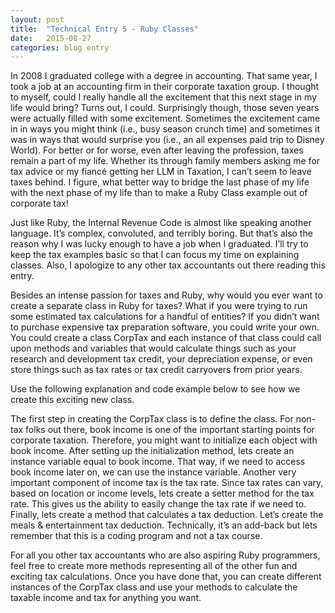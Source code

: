 ```yaml
---
layout: post
title:  "Technical Entry 5 - Ruby Classes"
date:   2015-08-27
categories: blog entry
---
```

In 2008 I graduated college with a degree in accounting. That same year, I took a job at an accounting firm in their corporate taxation group.  I thought to myself, could I really handle all the excitement that this next stage in my life would bring? Turns out, I could. Surprisingly though, those seven years were actually filled with some excitement. Sometimes the excitement came in in ways you might think (i.e., busy season crunch time) and sometimes it was in ways that would surprise you (i.e., an all expenses paid trip to Disney World).  For better or for worse, even after leaving the profession, taxes remain a part of my life. Whether its through family members asking me for tax advice or my fiancé getting her LLM in Taxation, I can’t seem to leave taxes behind.  I figure, what better way to bridge the last phase of my life with the next phase of my life than to make a Ruby Class example out of corporate tax!

Just like Ruby, the Internal Revenue Code is almost like speaking another language. It’s complex, convoluted, and terribly boring. But that’s also the reason why I was lucky enough to have a job when I graduated. I’ll try to keep the tax examples basic so that I can focus my time on explaining classes. Also, I apologize to any other tax accountants out there reading this entry.

Besides an intense passion for taxes and Ruby, why would you ever want to create a separate class in Ruby for taxes? What if you were trying to run some estimated tax calculations for a handful of entities? If you didn’t want to purchase expensive tax preparation software, you could write your own. You could create a class CorpTax and each instance of that class could call upon methods and variables that would calculate things such as your research and development tax credit, your depreciation expense, or even store things such as tax rates or tax credit carryovers from prior years.

Use the following explanation and code example below to see how we create this exciting new class.

The first step in creating the CorpTax class is to define the class. For non-tax folks out there, book income is one of the important starting points for corporate taxation. Therefore, you might want to initialize each object with book income. After setting up the initialization method, lets create an instance variable equal to book income. That way, if we need to access book income later on, we can use the instance variable. Another very important component of income tax is the tax rate. Since tax rates can vary, based on location or income levels, lets create a setter method for the tax rate. This gives us the ability to easily change the tax rate if we need to.  Finally, lets create a method that calculates a tax deduction. Let’s create the meals & entertainment tax deduction. Technically, it’s an add-back but lets remember that this is a coding program and not a tax course.

<script src="https://gist.github.com/mlefurge/fb7afa3bab2ea029cac3.js"></script>

For all you other tax accountants who are also aspiring Ruby programmers, feel free to create more methods representing all of the other fun and exciting tax calculations. Once you have done that, you can create different instances of the CorpTax class and use your methods to calculate the taxable income and tax for anything you want.


